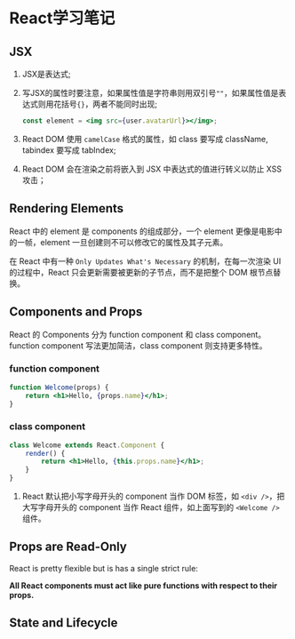 # React学习笔记

## JSX
1. JSX是表达式;
2. 写JSX的属性时要注意，如果属性值是字符串则用双引号`""`，如果属性值是表达式则用花括号`{}`，两者不能同时出现;

    ````jsx
    const element = <img src={user.avatarUrl}></img>;
    ````

3. React DOM 使用 `camelCase` 格式的属性，如 class 要写成 className, tabindex 要写成 tabIndex;
4. React DOM 会在渲染之前将嵌入到 JSX 中表达式的值进行转义以防止 XSS 攻击；

## Rendering Elements

React 中的 element 是 components 的组成部分，一个 element 更像是电影中的一帧，element 一旦创建则不可以修改它的属性及其子元素。

在 React 中有一种 `Only Updates What's Necessary` 的机制，在每一次渲染 UI 的过程中，React 只会更新需要被更新的子节点，而不是把整个 DOM 根节点替换。

## Components and Props

React 的 Components 分为 function component 和 class component。function component 写法更加简洁，class component 则支持更多特性。

### function component
````jsx
function Welcome(props) {
    return <h1>Hello, {props.name}</h1>;
}
````

### class component
````jsx
class Welcome extends React.Component {
    render() {
        return <h1>Hello, {this.props.name}</h1>;
    }
}
````

1. React 默认把小写字母开头的 component 当作 DOM 标签，如 `<div />`，把大写字母开头的 component 当作 React 组件，如上面写到的 `<Welcome />` 组件。

## Props are Read-Only

React is pretty flexible but is has a single strict rule:

**All React components must act like pure functions with respect to their props.**

## State and Lifecycle



